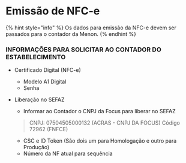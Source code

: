# Emissão de NFC-e

{% hint style="info" %}
Os dados para emissão da NFC-e devem ser passados para o contador da Menon.
{% endhint %}

### INFORMAÇÕES PARA SOLICITAR AO CONTADOR DO ESTABELECIMENTO

* Certificado Digital (NFC-e)
  * Modelo A1 Digital
  * Senha
*   Liberação no SEFAZ

    * Informar ao Contador o CNPJ da Focus para liberar no SEFAZ

    > CNPJ: 07504505000132 (ACRAS - CNPJ DA FOCUS) Código 72962 (FNFCE)

    * CSC e ID Token (São dois um para Homologação e outro para Produção)
    * Número da NF atual para sequência
